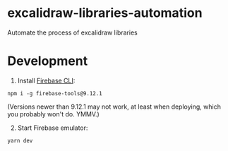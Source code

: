 # excalidraw-libraries-automation

Automate the process of excalidraw libraries

# Development

1. Install [Firebase CLI](https://github.com/firebase/firebase-tools):

  ```
  npm i -g firebase-tools@9.12.1
  ```

  (Versions newer than 9.12.1 may not work, at least when deploying, which you probably won't do. YMMV.)

2. Start Firebase emulator:

  ```
  yarn dev
  ```
